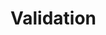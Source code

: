 

# Validation
<!--
@Validated @RequestBody @RequestParam配合使用校验参数
https://www.cnblogs.com/cjyboy/p/11465876.html

https://mp.weixin.qq.com/s/lPvFnpqpRPRT5DyOYYidyw
https://mp.weixin.qq.com/s/Vmbp5jEm_aKfo_O20gZqcg

工作几年了，原来我只用了数据校验的皮毛~ 
https://mp.weixin.qq.com/s/gzSqZIa6tQM6DsDYy3ll9g

@Validated和@Valid区别
https://blog.csdn.net/wangjiangongchn/article/details/86477386

Spring validation 用法说明
https://blog.csdn.net/qq_35206261/article/details/102608477

Spring Validation最佳实践及其实现原理，参数校验没那么简单！ 
https://mp.weixin.qq.com/s/UFT97SbygPMaFd7hYPyojg
这么写参数校验(Validator)就不会被劝退了~ 
https://mp.weixin.qq.com/s/eW8bdeVwgs3AAkMX6CMm4A


-->